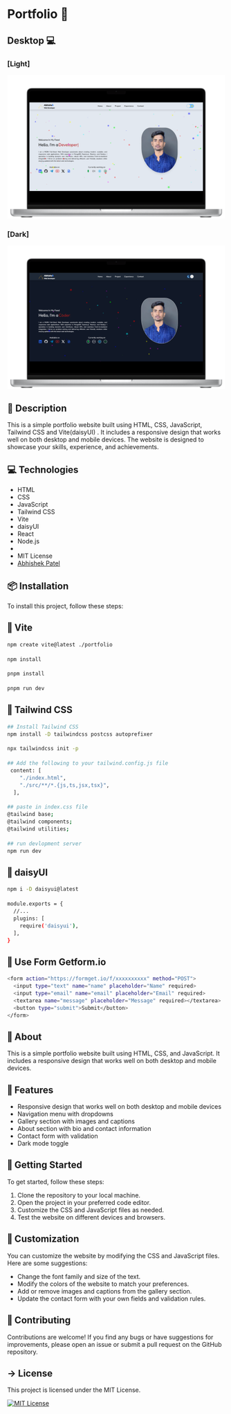 # Portfolio 💫

## Desktop 💻

### [Light]

![mockup](src/assets/mockupL.png)

### [Dark]

![mockup](src/assets/mockupD.png)

## 📝 Description

This is a simple portfolio website built using HTML, CSS, JavaScript, Tailwind CSS and Vite(daisyUI) . It includes a responsive design that works well on both desktop and mobile devices. The website is designed to showcase your skills, experience, and achievements.

## 💻 Technologies

- HTML
- CSS
- JavaScript
- Tailwind CSS
- Vite
- daisyUI
- React
- Node.js
-
- MIT License
- [Abhishek Patel](https://github.com/PatellAbhishekk/)

## 📦 Installation

To install this project, follow these steps:

## ‖ Vite

```bash
npm create vite@latest ./portfolio

npm install

pnpm install

pnpm run dev
```

## ‖ Tailwind CSS

```bash
## Install Tailwind CSS
npm install -D tailwindcss postcss autoprefixer

npx tailwindcss init -p

## Add the following to your tailwind.config.js file
 content: [
    "./index.html",
    "./src/**/*.{js,ts,jsx,tsx}",
  ],

## paste in index.css file
@tailwind base;
@tailwind components;
@tailwind utilities;

## run devlopment server
npm run dev
```

## ‖ daisyUI

```bash
npm i -D daisyui@latest

module.exports = {
  //...
  plugins: [
    require('daisyui'),
  ],
}
```

## ‖ Use Form Getform.io

```bash
<form action="https://formget.io/f/xxxxxxxxxx" method="POST">
  <input type="text" name="name" placeholder="Name" required>
  <input type="email" name="email" placeholder="Email" required>
  <textarea name="message" placeholder="Message" required></textarea>
  <button type="submit">Submit</button>
</form>
```

## ‖ About

This is a simple portfolio website built using HTML, CSS, and JavaScript. It includes a responsive design that works well on both desktop and mobile devices.

## ‖ Features

- Responsive design that works well on both desktop and mobile devices
- Navigation menu with dropdowns
- Gallery section with images and captions
- About section with bio and contact information
- Contact form with validation
- Dark mode toggle

## ‖ Getting Started

To get started, follow these steps:

1. Clone the repository to your local machine.
2. Open the project in your preferred code editor.
3. Customize the CSS and JavaScript files as needed.
4. Test the website on different devices and browsers.

## ‖ Customization

You can customize the website by modifying the CSS and JavaScript files. Here are some suggestions:

- Change the font family and size of the text.
- Modify the colors of the website to match your preferences.
- Add or remove images and captions from the gallery section.
- Update the contact form with your own fields and validation rules.

## ‖ Contributing

Contributions are welcome! If you find any bugs or have suggestions for improvements, please open an issue or submit a pull request on the GitHub repository.

## → License

This project is licensed under the MIT License.

[![MIT License](https://img.shields.io/badge/License-MIT-green.svg)](https://raw.githubusercontent.com/PatellAbhishekk/Portfolio/refs/heads/main/LICENSE)
